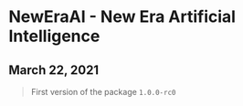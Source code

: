 # NewEraAI - New Era Artificial Intelligence

## March 22, 2021

> First version of the package `1.0.0-rc0`